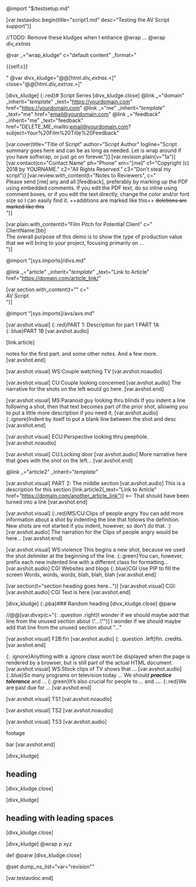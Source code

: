 @import "$/testsetup.md"

[var.testavdoc.begin(title="script1.md" desc="Testing the AV Script support")]

//TODO: Remove these kludges when I enhance @wrap ...
@wrap _div_extras_

@var _="wrap_kludge" c="default content" _format="<p>{{self.c}}</p>"
@var divx_kludge="@@[html._div_extras_.<]" close="@@[html._div_extras_.>]"

[divx_kludge]
{:.red}# Script Series
[divx_kludge.close]
@link _="domain" _inherit="_template_" _text="https://yourdomain.com" href="https://yourdomain.com"
@link _="me" _inherit="_template_" _text="me" href="email@yourdomain.com"
@link _="feedback" _inherit="me" _text="feedback" href="DELETE_ME_mailto:email@yourdomain.com?subject=Your%20Film%20Title%20Feedback"

[var.cover(title="Title of Script" author="Script Author" logline="Script summary goes here and can be as long as needed. Let is wrap around if you have softwrap, or just go on forever.")]
[var.revision.plain(v="1a")]
[var.contact(cn="Contact Name" ph="Phone" em="[me]" c1="Copyright (c) 2018 by YOURNAME." c2="All Rights Reserved." c3="Don't steal my script")]
[var.review.with_content(t="Notes to Reviewers", c="\
    Please send [me] any and all [feedback], preferably by marking up the PDF using embedded comments. If you edit the PDF text, do so inline using comment boxes, or if you edit the text directly, change the color and/or font size so I can easily find it. ++additions are marked like this++ ~~deletions are marked like this~~\
")]

[var.plain.with_content(t="Film Pitch for Potential Client" c="\
    ClientName:[bb]\
    The overall purpose of this demo is to show the type of production value that we will bring to your project, focusing primarily on ...\
")]

@import "[sys.imports]/divs.md"

@link _="article" _inherit="_template_" _text="Link to Article" href="https://domain.com/article_link/"

[var.section.with_content(t="" c="\
    AV Script\
")]

@import "[sys.imports]/avs/avs.md"

[var.avshot.visual]
{:.red}PART 1: Description for part 1
PART 1A
{:.blue}PART 1B
[var.avshot.audio]

[link.article]

notes for the first part.
and some other notes.
And a few more.
[var.avshot.end]

[var.avshot.visual]
WS:Couple watching TV
[var.avshot.noaudio]

[var.avshot.visual]
CU:Couple looking concerned
[var.avshot.audio]
The narrative for the shots on the left would go here.
[var.avshot.end]

[var.avshot.visual]
MS:Paranoid guy looking thru blinds
If you indent a line following a shot, then that text becomes part of the prior shot, allowing you to put a little more description if you need it.
[var.avshot.audio]
{:.ignore}Indent by itself to put a blank line between the shot and desc
[var.avshot.end]

[var.avshot.visual]
ECU:Perspective looking thru peephole.
[var.avshot.noaudio]

[var.avshot.visual]
CU:Locking door
[var.avshot.audio]
More narrative here that goes with the shot on the left...
[var.avshot.end]




@link _="article2" _inherit="_template_"

[var.avshot.visual]
PART 2: The middle section
[var.avshot.audio]
This is a description for this section
[link.article2(_text="Link to Article" href="https://domain.com/another_article_link")] <-- That should have been turned into a link
[var.avshot.end]

[var.avshot.visual]
{:.red}MS/CU:Clips of people angry
    You can add more information about a shot by indenting the line that follows the definition. New shots are not started if you indent, however, so don't do that. :)
[var.avshot.audio]
The narration for the Clips of people angry would be here...
[var.avshot.end]

[var.avshot.visual]
WS:violence
This begins a new shot, because we used the shot delimiter at the beginning of the line.
{:.green}You can, however, prefix each new indented line with a different class for formatting...
[var.avshot.audio]
CGI Websites and blogs
{:.blue}CGI Use PIP to fill the screen
Words, words, words, blah, blah, blah
[var.avshot.end]

[var.section(t="section heading goes here...")]
[var.avshot.visual]
CGI:
[var.avshot.audio]
CGI Text is here
[var.avshot.end]

[divx_kludge]
{:.pba}### Random heading
[divx_kludge.close]
@parw
<div class="extras">
<p class="question right">
//@@[var.divxp(c="{: .question .right}I wonder if we should maybe add that line from the unused section about \"...\"")]
I wonder if we should maybe add that line from the unused section about "..."
</p></div>

[var.avshot.visual]
F2B:fin
[var.avshot.audio]
{: .question .left}fin. credits.
[var.avshot.end]

{: .ignore}Anything with a .ignore class won't be displayed when the page is rendered by a browser, but is still part of the actual HTML document.
[var.avshot.visual]
WS:Stock clips of TV shows that ...
[var.avshot.audio]
{:.blue}So many programs on television today ...
We should ***practice tolerance*** and ...
{:.green}It’s also crucial for people to *...* and **...**.
{:.red}We are past due for ...
[var.avshot.end]

[var.avshot.visual]
TS1
[var.avshot.noaudio]

[var.avshot.visual]
TS2
[var.avshot.noaudio]

[var.avshot.visual]
TS3 
[var.avshot.audio]

footage

bar
[var.avshot.end]

[divx_kludge]
## heading
[divx_kludge.close]

[divx_kludge]
##    heading with leading spaces
[divx_kludge.close]

[divx_kludge]
@wrap p
xyz

def
@parw
[divx_kludge.close]

@set dump_ns_list="var=\"revision\""

[var.testavdoc.end]
